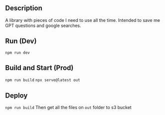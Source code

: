 ## Description

A library with pieces of code I need to use all the time. Intended to save me GPT questions and google searches.

## Run (Dev)

`npm run dev`

## Build and Start (Prod)

`npm run build`
`npx serve@latest out`

## Deploy

`npm run build`
Then get all the files on `out` folder to s3 bucket
